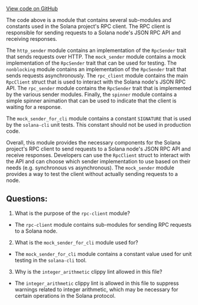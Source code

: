 [View code on GitHub](https://github.com/solana-labs/solana/blob/master/rpc-client/src/lib.rs)

The code above is a module that contains several sub-modules and constants used in the Solana project's RPC client. The RPC client is responsible for sending requests to a Solana node's JSON RPC API and receiving responses. 

The `http_sender` module contains an implementation of the `RpcSender` trait that sends requests over HTTP. The `mock_sender` module contains a mock implementation of the `RpcSender` trait that can be used for testing. The `nonblocking` module contains an implementation of the `RpcSender` trait that sends requests asynchronously. The `rpc_client` module contains the main `RpcClient` struct that is used to interact with the Solana node's JSON RPC API. The `rpc_sender` module contains the `RpcSender` trait that is implemented by the various sender modules. Finally, the `spinner` module contains a simple spinner animation that can be used to indicate that the client is waiting for a response.

The `mock_sender_for_cli` module contains a constant `SIGNATURE` that is used by the `solana-cli` unit tests. This constant should not be used in production code.

Overall, this module provides the necessary components for the Solana project's RPC client to send requests to a Solana node's JSON RPC API and receive responses. Developers can use the `RpcClient` struct to interact with the API and can choose which sender implementation to use based on their needs (e.g. synchronous vs asynchronous). The `mock_sender` module provides a way to test the client without actually sending requests to a node.
## Questions: 
 1. What is the purpose of the `rpc-client` module?
- The `rpc-client` module contains sub-modules for sending RPC requests to a Solana node.

2. What is the `mock_sender_for_cli` module used for?
- The `mock_sender_for_cli` module contains a constant value used for unit testing in the `solana-cli` tool.

3. Why is the `integer_arithmetic` clippy lint allowed in this file?
- The `integer_arithmetic` clippy lint is allowed in this file to suppress warnings related to integer arithmetic, which may be necessary for certain operations in the Solana protocol.